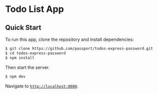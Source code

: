 # Todo List App



## Quick Start

To run this app, clone the repository and install dependencies:

```bash
$ git clone https://github.com/passport/todos-express-password.git
$ cd todos-express-password
$ npm install
```

Then start the server.

```bash
$ npm dev
```

Navigate to [`http://localhost:8080`](http://localhost:8080).
